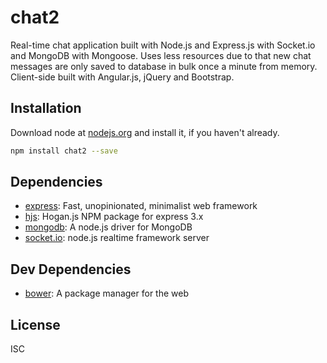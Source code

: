 # chat2

Real-time chat application built with Node.js and Express.js with Socket.io and MongoDB with Mongoose. Uses less resources due to that new chat messages are only saved to database in bulk once a minute from memory. Client-side built with Angular.js, jQuery and Bootstrap.

## Installation

Download node at [nodejs.org](http://nodejs.org) and install it, if you haven't already.

```sh
npm install chat2 --save
```

## Dependencies

- [express](https://github.com/strongloop/express): Fast, unopinionated, minimalist web framework
- [hjs](https://github.com/nullfirm/hjs): Hogan.js NPM package for express 3.x
- [mongodb](https://github.com/mongodb/node-mongodb-native): A node.js driver for MongoDB
- [socket.io](https://github.com/Automattic/socket.io): node.js realtime framework server

## Dev Dependencies

- [bower](https://github.com/bower/bower): A package manager for the web

## License

ISC
